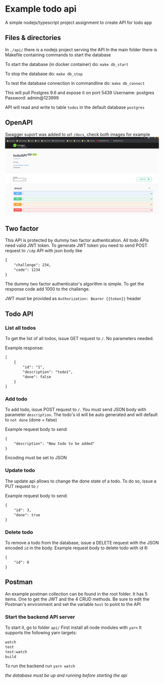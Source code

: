 # Example todo api
A simple nodejs/typescript project assignment to create API for todo app

## Files & directories
In `./api/` there is a nodejs project serving the API
In the main folder there is Makefile containing commands to start the database

To start the database (in docker container) do:
`make db_start`

To stop the database do:
`make db_stop`

To test the database connection in commandline do:
`make db_connect`

This will pull Postgres 9.6 and expose it on port 5439
Username: postgres
Password: admin@123999

API will read and write to table `todos` in the default database `postgres`

## OpenAPI
Swagger suport was added to url `/docs`, check both images for example
![Swagger overview](https://github.com/egtzori/todo_bikes/blob/master/swagger-overview.png?raw=true)


## Two factor
This API is protected by dummy two factor authentication.
All todo APIs need valid JWT token.
To generate JWT token you need to send POST request to `/idp` API with json body like
```
{
    "challenge": 234,
    "code": 1234
}
```

The dummy two factor authenticator's algorithm is simple.
To get the response code add 1000 to the challenge.

JWT must be provided as `Authorization: Bearer {{token}}` header

## Todo API

### List all todos
To get the list of all todos, issue GET request to `/`.
No parameters needed.

Example response:
```
[
    {
        "id": "1",
        "description": "todo1",
        "done": false
    }
]
```


### Add todo
To add todo, issue POST request to `/`.
You must send JSON body with parameter `description`.
The todo's id will be auto generated and will default to `not done` (done = false)

Example request body to send:
```
{
    "description": "New todo to be added"
}
```

Encoding must be set to JSON


### Update todo
The update api allows to change the done state of a todo.
To do so, issue a PUT request to `/`

Example request body to send:
```
{
    "id": 3,
    "done": true
}
```

### Delete todo
To remove a todo from the database, issue a DELETE request with the JSON encoded `id` in the body.
Example request body to delete todo with id 6:
```
{
    "id": 6
}
```

## Postman
An example postman collection can be found in the root folder.
It has 5 items.
One to get the JWT and the 4 CRUD methods.
Be sure to edit the Postman's environment and set the variable `host` to point to the API


### Start the backend API server
To start it, go to folder `api/`
First install all node modules with `yarn`
It supports the following yarn targets:
```
watch
test
test:watch
build
```

To run the backend run `yarn watch`

*the database must be up and running before starting the api*

